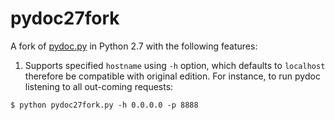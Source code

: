 # pydoc27fork
A fork of [pydoc.py](https://docs.python.org/2.7/library/pydoc.html) in Python 2.7 with the following features:

1. Supports specified `hostname` using `-h` option, which defaults to `localhost` therefore be compatible with original edition. For instance, to run pydoc listening to all out-coming requests:
```
$ python pydoc27fork.py -h 0.0.0.0 -p 8888
```
